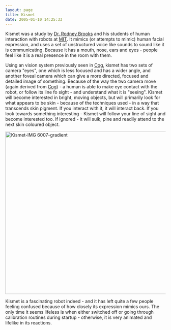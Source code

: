 ```yaml
---
layout: page
title: Kismet
date: 2005-01-10 14:25:33
---
```

Kismet was a study by <a class="wiki" href="/wiki/rodney_brooks.html" title="Rodney Brooks">Dr. Rodney Brooks</a> and his students of human interaction with robots at <a class="wiki" href="/wiki/mit.html" title="Massachusetts Institute of Technology">MIT</a>. It mimics (or attempts to mimic) human facial expression, and uses a set of unstructured voice like sounds to sound like it is communicating. Because it has a mouth, nose, ears and eyes - people feel like it is a real presence in the room with them.

Using an vision system previously seen in <a class="wiki" href="/wiki/cog.html" title="A robotic model of human form and behaviour">Cog</a>, kismet has two sets of camera "eyes", one which is less focused and has a wider angle, and another foveal camera which can give a more directed, focused and detailed image of something. Because of the way the two camera move (again derived from <a class="wiki" href="/wiki/cog.html" title="A robotic model of human form and behaviour">Cog</a>) - a human is able to make eye contact with the robot, or follow its line fo sight - and understand what it is "seeing". Kismet will become interested in bright, moving objects, but will primarily look for what appears to be skin - because of the techniques used - in a way that transcends skin pigment. If you interact with it, it will interact back. If you look towards something interesting - Kismet will follow your line of sight and become interested too. If ignored - it will sulk, pine and readily attend to the next skin coloured object.

<a title="Rama / CC BY-SA 3.0 FR (https://creativecommons.org/licenses/by-sa/3.0/fr/deed.en)" href="https://commons.wikimedia.org/wiki/File:Kismet-IMG_6007-gradient.jpg"><img width="512" alt="Kismet-IMG 6007-gradient" src="https://upload.wikimedia.org/wikipedia/commons/thumb/2/27/Kismet-IMG_6007-gradient.jpg/512px-Kismet-IMG_6007-gradient.jpg"></a>

Kismet is a fascinating robot indeed - and it has left quite a few people feeling confused because of how closely its expression mimics ours. The only time it seems lifeless is when either switched off or going through calibration routines during startup - otherwise, it is very animated and lifelike in its reactions.
